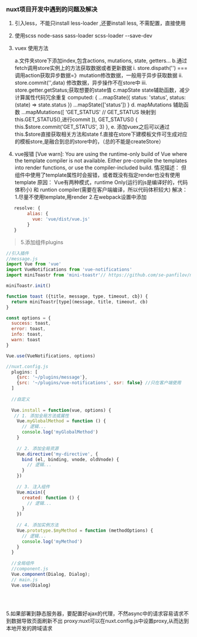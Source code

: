 ### nuxt项目开发中遇到的问题及解决

 1. 引入less，不能只install less-loader ,还要install less, 不需配置，直接使用
 2. 使用scss node-sass sass-loader scss-loader --save-dev
 3. vuex 使用方法


      a.文件夹store下添加index,包含actions, mutations, state, getters...
      b.通过fetch调用store实例上的方法获取数据或者更新数据 
        i. store.dispath('') === 调用action获取异步数据=》mutation修改数据，一般用于异步获取数据
        ii. store.commit('',data) 修改数据，异步操作不在store中
        iii. store.getter.getStatus;获取想要的state值
      c.mapState state辅助函数，减少计算属性代码冗余重复
        computed: {
          ...mapState({
            status: 'status',
            status: (state) => state.status
          })
          ...mapState(['status'])
        }
      d. mapMutations 辅助函数
      ...mapMutations([
               'GET_STATUS' // GET_STATUS 映射到this.GET_STATUS(),进行commit
             ]),
             GET_STATUS() {
               this.$store.commit('GET_STATUS', 3)
             },
      e. 添加vuex之后可以通过this.$store直接获取相关方法和state
      f.直接在store下建模板文件可生成对应的模板store,是融合到总的store中的，（总的不能是createStore）

 4. vue报错
[Vue warn]: You are using the runtime-only build of Vue where the template compiler is not available. Either pre-compile the templates into render functions, or use the compiler-included build.
情况描述： 但组件中使用了template属性时会报错，或者既没有指定render也没有使用template
原因： Vue有两种模式，runtime Only(运行的js是编译好的，代码体积小) 和 runtion compiler(需要在客户端编译，所以代码体积较大)
解决： 1.尽量不使用template,用render
      2.在webpack设置中添加
```js
   resolve: {
        alias: {
          vue: 'vue/dist/vue.js'
        }
   }
```

> 5.添加组件plugins
  
```js
//引入插件
//message.js
import Vue from 'vue'
import VueNotifications from 'vue-notifications'
import miniToastr from 'mini-toastr'// https://github.com/se-panfilov/mini-toastr

miniToastr.init()

function toast ({title, message, type, timeout, cb}) {
  return miniToastr[type](message, title, timeout, cb)
}

const options = {
  success: toast,
  error: toast,
  info: toast,
  warn: toast
}

Vue.use(VueNotifications, options)

//nuxt.config.js
  plugins: [
    {src: '~/plugins/message'},
    {src: '~/plugins/vue-notifications', ssr: false} //只在客户端使用
  ]
  
  //自定义
  
  Vue.install = function(vue, options) {
   // 1. 添加全局方法或属性
    Vue.myGlobalMethod = function () {
      // 逻辑...
      console.log('myGlobalMethod')
    }
  
    // 2. 添加全局资源
    Vue.directive('my-directive', {
      bind (el, binding, vnode, oldVnode) {
        // 逻辑...
      }
    })
  
    // 3. 注入组件
    Vue.mixin({
      created: function () {
        // 逻辑...
      }
    })
  
    // 4. 添加实例方法
    Vue.prototype.$myMethod = function (methodOptions) {
      // 逻辑...
      console.log('myMethod')
    }
  }
  
  //全局组件
  //component.js
  Vue.component(Dialog, Dialog);
  // main.js
  Vue.use(Dialog)
  
  
  
```

5.如果部署到静态服务器，要配置好ajax的代理，不然async中的请求容易请求不到数据导致页面刷新不出
proxy:nuxt可以在nuxt.config.js中设置proxy,从而达到本地开发的跨域请求
